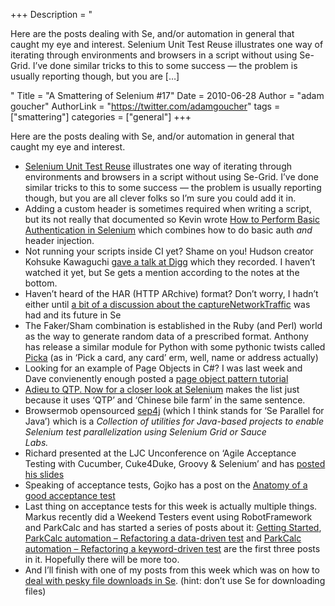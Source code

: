 +++
Description = "<p>Here are the posts dealing with Se, and/or automation in general that caught my eye and interest. Selenium Unit Test Reuse illustrates one way of iterating through environments and browsers in a script without using Se-Grid. I’ve done similar tricks to this to some success — the problem is usually reporting though, but you are […]</p>"
Title = "A Smattering of Selenium #17"
Date = 2010-06-28
Author = "adam goucher"
AuthorLink = "https://twitter.com/adamgoucher"
tags = ["smattering"]
categories = ["general"]
+++

<p>Here are the posts dealing with Se, and/or automation in general that caught my eye and interest.<br />
</p>
<ul>
<li><a href="http://www.codekoala.com/blog/2010/selenium-unit-test-reuse/">Selenium Unit Test Reuse</a> illustrates one way of iterating through environments and browsers in a script without using Se-Grid. I&#8217;ve done similar tricks to this to some success &#8212; the problem is usually reporting though, but you are all clever folks so I&#8217;m sure you could add it in.</li>
<li>Adding a custom header is sometimes required when writing a script, but its not really that documented so Kevin wrote <a href="http://mogotest.com/blog/2010/06/23/how-to-perform-basic-auth-in-selenium">How to Perform Basic Authentication in Selenium</a> which combines how to do basic auth <i>and</i> header injection.</li>
<li>Not running your scripts inside CI yet? Shame on you! Hudson creator Kohsuke Kawaguchi <a href="http://about.digg.com/blog/digg-technical-talks-kohsuke-kawaguchi">gave a talk at Digg</a> which they recorded. I haven&#8217;t watched it yet, but Se gets a mention according to the notes at the bottom.</li>
<li>Haven&#8217;t heard of the HAR (HTTP ARchive) format? Don&#8217;t worry, I hadn&#8217;t either until <a href="http://groups.google.com/group/selenium-developers/browse_thread/thread/aafbe61c46ffa0df">a bit of a discussion about the captureNetworkTraffic</a> was had and its future in Se</li>
<li>The Faker/Sham combination is established in the Ruby (and Perl) world as the way to generate random data of a prescribed format. Anthony has release a similar module for Python with some pythonic twists called <a href="http://github.com/antlong/Picka">Picka</a> (as in &#8216;Pick a card, any card&#8217; erm, well, name or address actually)</li>
<li>Looking for an example of Page Objects in C#? I was last week and Dave convienently enough posted a <a href="http://www.theautomatedtester.co.uk/tutorials/selenium/page-object-pattern.htm">page object pattern tutorial</a></li>
<li><a href="http://www.testjutsu.com/adieu-to-qtp-now-for-a-closer-look-at-selenium">Adieu to QTP. Now for a closer look at Selenium</a> makes the list just because it uses &#8216;QTP&#8217; and &#8216;Chinese bile farm&#8217; in the same sentence.</li>
<li>Browsermob opensourced <a href="http://github.com/lightbody/browsermob-sep4j">sep4j</a> (which I think stands for &#8216;Se Parallel for Java&#8217;) which is a <i>Collection of utilities for Java-based projects to enable Selenium test parallelization using Selenium Grid or Sauce<br />
Labs.</i></li>
<li>Richard presented at the LJC Unconference on &#8216;Agile Acceptance Testing with Cucumber, Cuke4Duke, Groovy &amp; Selenium&#8217; and has <a href="http://www.rapaul.com/2010/06/26/agile-acceptance-testing-slides/">posted his slides</a></li>
<li>Speaking of acceptance tests, Gojko has a post on the <a href="http://gojko.net/2010/06/16/anatomy-of-a-good-acceptance-test/">Anatomy of a good acceptance test</a></li>
<li>Last thing on acceptance tests for this week is actually multiple things. Markus recently did a Weekend Testers event using RobotFramework and ParkCalc and has started a series of posts about it: <a href="http://blog.shino.de/2010/06/20/parkcalc-automation-getting-started/">Getting Started</a>, <a href="http://blog.shino.de/2010/06/24/parkcalc-automation-refactoring-a-data-driven-test/">ParkCalc automation – Refactoring a data-driven test</a> and <a href="http://blog.shino.de/2010/06/26/parkcalc-automation-refactoring-a-keyword-driven-test/">ParkCalc automation – Refactoring a keyword-driven test</a> are the first three posts in it. Hopefully there will be more too.</li>
<li>And I&#8217;ll finish with one of my posts from this week which was on how to <a href="http://element34.ca/blog/dealing-with-file-downloads-with-selenium">deal with pesky file downloads in Se</a>. (hint: don&#8217;t use Se for downloading files)</li>
</ul>

